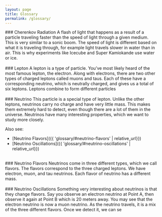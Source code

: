 ```yaml
---
layout: page
title: Glossary
permalink: /glossary/
---
```


<div class="terminal" markdown="1">
### Cherenkov Radiation
A flash of light that happens as a result of a particle traveling faster than the speed of light through a given medium. This is very similar to a sonic boom. The speed of light is different based on what it is traveling through, for example light travels slower in water than in air. This is why experiments like Icecube and Super Kamiokande use water or ice.
</div><br>


<div class="terminal" markdown="1">
### Lepton
A lepton is a type of particle. You’ve most likely heard of the most famous lepton, the electron. Along with electrons, there are two other types of charged leptons called muons and taus. Each of these have a corresponding neutrino, which is neutrally charged, and gives us a total of six leptons. Leptons combine to form different particles 
</div><br>


<div class="terminal" markdown="1">
### Neutrino
This particle is a special type of lepton. Unlike the other leptons, neutrinos carry no charge and have very little mass. This makes them extremely hard to detect, even though there are a lot of them in the universe. Neutrinos have many interesting properties, which we want to study more closely.

Also see:
* [Neutrino Flavors]({{ 'glossary/#neutrino-flavors' | relative_url}})
* [Neutrino Oscillations]({{ 'glossary/#neutrino-oscillations' | relative_url}})
</div><br>

<div class="terminal" markdown="1">
### Neutrino Flavors
Neutrinos come in three different types, which we call flavors. The flavors correspond to the three charged leptons. We have electron, muon, and tau neutrinos. Each flavor of neutrino has a different mass. 
</div><br>

<div class="terminal" markdown="1">
### Neutrino Oscillations
Something very interesting about neutrinos is that they change flavors. Say you observe an electron neutrino at Point A, then observe it again at Point B which is 20 meters away. You may see that the electron neutrino is
now a muon neutrino. As the neutrino travels, it is a mix of the three different flavors. Once we detect it, we can se
</div><br>
